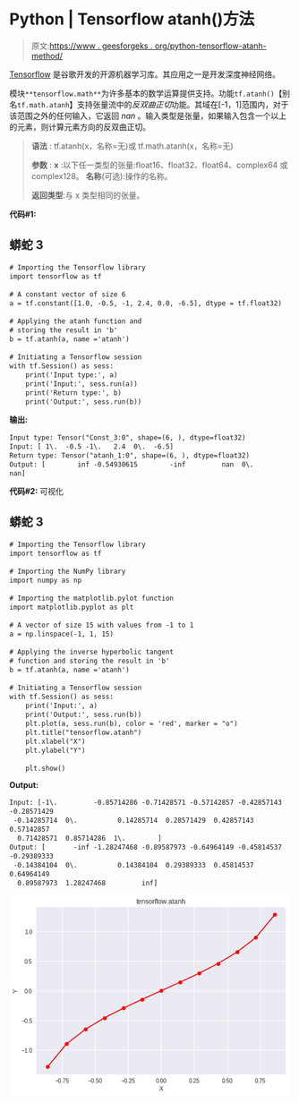 # Python | Tensorflow atanh()方法

> 原文:[https://www . geesforgeks . org/python-tensorflow-atanh-method/](https://www.geeksforgeeks.org/python-tensorflow-atanh-method/)

[Tensorflow](https://www.geeksforgeeks.org/introduction-to-tensorflow/) 是谷歌开发的开源机器学习库。其应用之一是开发深度神经网络。

模块`**tensorflow.math**`为许多基本的数学运算提供支持。功能`tf.atanh()`【别名`tf.math.atanh`】支持张量流中的*反双曲正切*功能。其域在[-1，1]范围内，对于该范围之外的任何输入，它返回 *nan* 。输入类型是张量，如果输入包含一个以上的元素，则计算元素方向的反双曲正切。

> **语法** : tf.atanh(x，名称=无)或 tf.math.atanh(x，名称=无)
> 
> **参数** :
> **x** :以下任一类型的张量:float16、float32、float64、complex64 或 complex128。
> **名称**(可选):操作的名称。
> 
> **返回类型**:与 x 类型相同的张量。

**代码#1:**

## 蟒蛇 3

```
# Importing the Tensorflow library
import tensorflow as tf

# A constant vector of size 6
a = tf.constant([1.0, -0.5, -1, 2.4, 0.0, -6.5], dtype = tf.float32)

# Applying the atanh function and
# storing the result in 'b'
b = tf.atanh(a, name ='atanh')

# Initiating a Tensorflow session
with tf.Session() as sess:
    print('Input type:', a)
    print('Input:', sess.run(a))
    print('Return type:', b)
    print('Output:', sess.run(b))
```

**输出:**

```
Input type: Tensor("Const_3:0", shape=(6, ), dtype=float32)
Input: [ 1\.  -0.5 -1\.   2.4  0\.  -6.5]
Return type: Tensor("atanh_1:0", shape=(6, ), dtype=float32)
Output: [        inf -0.54930615        -inf         nan  0\.                 nan]

```

**代码#2:** 可视化

## 蟒蛇 3

```
# Importing the Tensorflow library
import tensorflow as tf

# Importing the NumPy library
import numpy as np

# Importing the matplotlib.pylot function
import matplotlib.pyplot as plt

# A vector of size 15 with values from -1 to 1
a = np.linspace(-1, 1, 15)

# Applying the inverse hyperbolic tangent
# function and storing the result in 'b'
b = tf.atanh(a, name ='atanh')

# Initiating a Tensorflow session
with tf.Session() as sess:
    print('Input:', a)
    print('Output:', sess.run(b))
    plt.plot(a, sess.run(b), color = 'red', marker = "o") 
    plt.title("tensorflow.atanh") 
    plt.xlabel("X") 
    plt.ylabel("Y") 

    plt.show()
```

**Output:**

```
Input: [-1\.         -0.85714286 -0.71428571 -0.57142857 -0.42857143 -0.28571429
 -0.14285714  0\.          0.14285714  0.28571429  0.42857143  0.57142857
  0.71428571  0.85714286  1\.        ]
Output: [       -inf -1.28247468 -0.89587973 -0.64964149 -0.45814537 -0.29389333
 -0.14384104  0\.          0.14384104  0.29389333  0.45814537  0.64964149
  0.89587973  1.28247468         inf]

```

![](img/dca263a90fbda1bb4aaeb9be0955f78f.png)